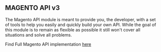 ## MAGENTO API v3

The Magento API module is meant to provide you, the developer, with a set of tools to help you easily and quickly build your own API. While the goal of this module is to remain as flexible as possible it still won't cover all situations and solve all problems.


Find Full Magento API implementation [here](https://github.com/thehackerleague/ecom-magento-1-api)



